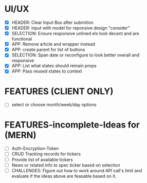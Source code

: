 <!-- INTRADAY= https://www.alphavantage.co/query?function=CRYPTO_INTRADAY&symbol=BTC&market=USD&interval=5min&apikey=x -->

# UI/UX

- [x] HEADER: Clear Input Box after submition
- [x] HEADER: Input with model for reponsive design "consider"
- [x] SELECTION: Ensure responsive unlined els look decent and are functional
- [x] APP: Remove article and wrapper instead
- [x] APP: create parent for list of buttons
- [x] SELECTION: Span date or reconfigure to look better overall and responsive
- [x] APP: List what states should remain props
- [x] APP: Pass reused states to context

# FEATURES (CLIENT ONLY)

- [ ] select or choose month/week/day options

# FEATURES-incomplete-Ideas for (MERN)

- [ ] Auth-Encryption-Token
- [ ] CRUD Tracking records for tickers
- [ ] Provide list of available tickers
- [ ] News or related info to spec ticker based on selection
- [ ] CHALLENGES: Figure out how to work around API call's limit and evaluate if the ideas above are feasable based on it.
